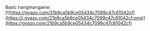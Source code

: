 Basic hangmangame:
<br>
[![https://gyazo.com/21b9ca5b9ce05434c7099c47c61042cf](https://i.gyazo.com/21b9ca5b9ce05434c7099c47c61042cf.png)](https://gyazo.com/21b9ca5b9ce05434c7099c47c61042cf)


